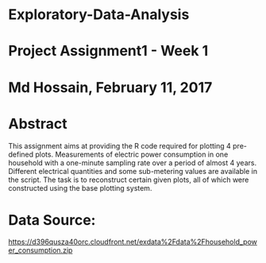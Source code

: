 # Exploratory-Data-Analysis
# Project Assignment1 - Week 1
# Md Hossain, February 11, 2017

# Abstract

This assignment aims at providing the R code required for plotting 4 pre-defined plots. Measurements of electric power consumption in one household with a one-minute sampling rate over a period of almost 4 years. Different electrical quantities and some sub-metering values are available in the script. The task is to reconstruct certain given plots, all of which were constructed using the base plotting system.

# Data Source: 

https://d396qusza40orc.cloudfront.net/exdata%2Fdata%2Fhousehold_power_consumption.zip

